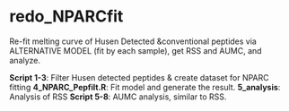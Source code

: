 # redo_NPARCfit

Re-fit melting curve of Husen Detected &conventional peptides via ALTERNATIVE MODEL (fit by each sample), get RSS and AUMC, and analyze.

**Script 1-3**: Filter Husen detected peptides & create dataset for NPARC fitting
**4_NPARC_Pepfilt.R**: Fit model and generate the result.
**5_analysis**: Analysis of RSS
**Script 5-8**: AUMC analysis, similar to RSS.
